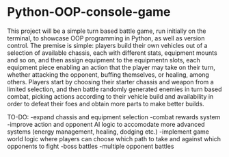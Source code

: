 # Python-OOP-console-game

This project will be a simple turn based battle game, run initially on the terminal, to showcase OOP programming in Python, as well as version control.
The premise is simple: players build their own vehicles out of a selection of available chassis, each with different stats, equipment mounts and so on, and then assign equipment to the equipmentn slots, each equipment piece enabling an action that the player may take on their turn, whether attacking the opponent, buffing themselves, or healing, among others.
Players start by choosing their starter chassis and weapon from a limited selection, and then battle randomly generated enemies in turn based combat, picking actions according to their vehicle build and availability in order to defeat their foes and obtain more parts to make better builds.

TO-DO:
-expand chassis and equipment selection
-combat rewards system
-improve action and opponent AI logic to accomodate more advanced systems (energy management, healing, dodging etc.)
-implement game world logic where players can choose which path to take and against which opponents to fight
-boss battles
-multiple opponent battles